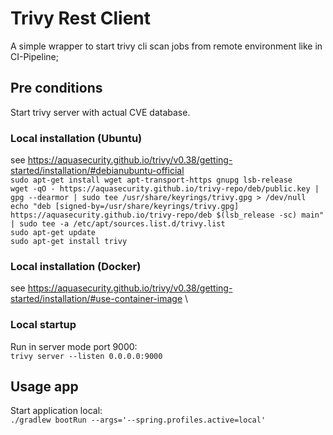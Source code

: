 # Trivy Rest Client
A simple wrapper to start trivy cli scan jobs from remote environment like in CI-Pipeline;

## Pre conditions
Start trivy server with actual CVE database.

### Local installation (Ubuntu)
see https://aquasecurity.github.io/trivy/v0.38/getting-started/installation/#debianubuntu-official \
`sudo apt-get install wget apt-transport-https gnupg lsb-release` \
`wget -qO - https://aquasecurity.github.io/trivy-repo/deb/public.key | gpg --dearmor | sudo tee /usr/share/keyrings/trivy.gpg > /dev/null` \
`echo "deb [signed-by=/usr/share/keyrings/trivy.gpg] https://aquasecurity.github.io/trivy-repo/deb $(lsb_release -sc) main" | sudo tee -a /etc/apt/sources.list.d/trivy.list` \
`sudo apt-get update` \
`sudo apt-get install trivy`

### Local installation (Docker)
see https://aquasecurity.github.io/trivy/v0.38/getting-started/installation/#use-container-image \


### Local startup
Run in server mode port 9000: \
```trivy server --listen 0.0.0.0:9000```

## Usage app
Start application local: \
```./gradlew bootRun --args='--spring.profiles.active=local'```
